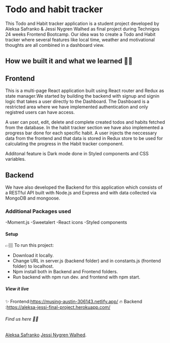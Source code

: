 # Todo and habit tracker

This Todo and Habit tracker application is a student project developed by Aleksa Safranko & Jessi Nygren Walhed as final project during Technigos 24 weeks Frontend Bootcamp.
Our idea was to create a Todo and Habit tracker where several features like local time, weather and motivational thoughts are all combined in a dashboard view.

## How we built it and what we learned 👩‍💻

## Frontend

This is a multi-page React application built using React router and Redux as state manager.We started by building the backend with signup and signin logic that takes a user directly to the Dashboard. The Dashboard is a restricted area where we have implemented authentication and only registred users can have access.

A user can post, edit, delete and complete created todos and habits fetched from the database. In the habit tracker section we have also implemented a progress bar done for each specific habit. A user injects the neccessary data from the frontend and that data is stored in Redux store to be used for calculating the progress in the Habit tracker component.

Additonal feature is Dark mode done in Styled components and CSS variables.

## Backend

We have also developed the Backend for this application which consists of a RESTful API built with Node.js and Express and with data collected via MongoDB and mongoose.

### Additional Packages used

-Moment.js
-Sweetalert
-React icons
-Styled components

#### Setup

👉🏽 To run this project:
- Download it locally.
- Change URL in server.js (backend folder) and in constants.js (frontend folder) to localhost. 
- Npm install both in Backend and Frontend folders. 
- Run backend with npm run dev. and frontend with npm start.

##### View it live

✨ Frontend:https://musing-austin-306143.netlify.app/
🔥 Backend :https://aleksa-jessi-final-project.herokuapp.com/


###### Find us here 👯‍♀️

<a href="https://a1eksa-portfoliotechnigo.netlify.app/"> Aleksa Safranko</a> 
<a href="https://github.com/hemmahosjessi">Jessi Nygren Walhed</a>. 
